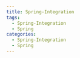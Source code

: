 ```yaml
---
title: Spring-Integration
tags:
  - Spring-Integration
  - Spring
categories:
  - Spring-Integration
  - Spring
---
```


